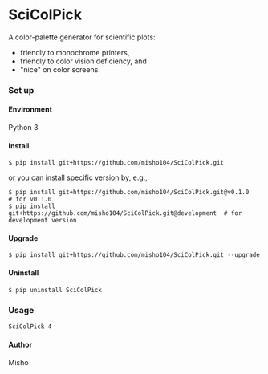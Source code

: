 SciColPick
==========

A color-palette generator for scientific plots:
 - friendly to monochrome printers,
 - friendly to color vision deficiency, and
 - "nice" on color screens.

### Set up

#### Environment

Python 3

#### Install

```console
$ pip install git+https://github.com/misho104/SciColPick.git
```

or you can install specific version by, e.g.,

```console
$ pip install git+https://github.com/misho104/SciColPick.git@v0.1.0       # for v0.1.0
$ pip install git+https://github.com/misho104/SciColPick.git@development  # for development version
```

#### Upgrade

```console
$ pip install git+https://github.com/misho104/SciColPick.git --upgrade
```

#### Uninstall

```console
$ pip uninstall SciColPick
```


### Usage


```sh
SciColPick 4
```

#### Author

Misho
